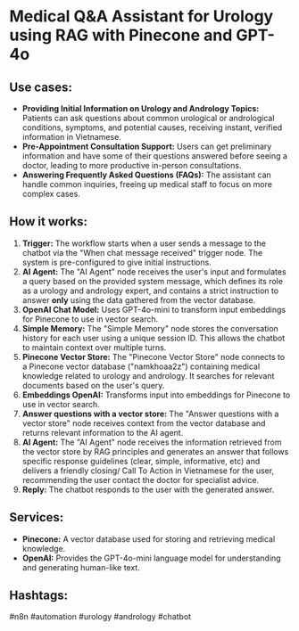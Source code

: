 # Medical Q&A Assistant for Urology using RAG with Pinecone and GPT-4o

## Use cases:

- **Providing Initial Information on Urology and Andrology Topics:** Patients can ask questions about common urological or andrological conditions, symptoms, and potential causes, receiving instant, verified information in Vietnamese.
- **Pre-Appointment Consultation Support:** Users can get preliminary information and have some of their questions answered before seeing a doctor, leading to more productive in-person consultations.
- **Answering Frequently Asked Questions (FAQs):** The assistant can handle common inquiries, freeing up medical staff to focus on more complex cases.

## How it works:

1.  **Trigger:** The workflow starts when a user sends a message to the chatbot via the "When chat message received" trigger node. The system is pre-configured to give initial instructions.
2.  **AI Agent:** The "AI Agent" node receives the user's input and formulates a query based on the provided system message, which defines its role as a urology and andrology expert, and contains a strict instruction to answer **only** using the data gathered from the vector database.
3.  **OpenAI Chat Model:** Uses GPT-4o-mini to transform input embeddings for Pinecone to use in vector search.
4.  **Simple Memory:**  The "Simple Memory" node stores the conversation history for each user using a unique session ID. This allows the chatbot to maintain context over multiple turns.
5.  **Pinecone Vector Store:** The "Pinecone Vector Store" node connects to a Pinecone vector database ("namkhoaa2z") containing medical knowledge related to urology and andrology. It searches for relevant documents based on the user's query.
6.  **Embeddings OpenAI:** Transforms input into embeddings for Pinecone to use in vector search.
7.  **Answer questions with a vector store:** The "Answer questions with a vector store" node receives context from the vector database and returns relevant information to the AI agent.
8.  **AI Agent:** The "AI Agent" node receives the information retrieved from the vector store by RAG principles and generates an answer that follows specific response guidelines (clear, simple, informative, etc) and delivers a friendly closing/ Call To Action in Vietnamese for the user, recommending the user contact the doctor for specialist advice.
9.  **Reply:** The chatbot responds to the user with the generated answer.

## Services:

-   **Pinecone:** A vector database used for storing and retrieving medical knowledge.
-   **OpenAI:** Provides the GPT-4o-mini language model for understanding and generating human-like text.

## Hashtags:

#n8n #automation #urology #andrology #chatbot
